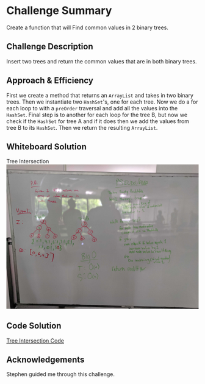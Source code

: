 # Challenge Summary
Create a function that will Find common values in 2 binary trees.

## Challenge Description
Insert two trees and return the common values that are in both binary trees. 

## Approach & Efficiency
First we create a method that returns an `ArrayList` and takes in two binary trees. Then we instantiate two `HashSet`'s, 
one for each tree. Now we do a for each loop to with a `preOrder` traversal and add all the values into the `HashSet`. 
Final step is to another for each loop for the tree B, but now we check if the `HashSet` for tree A and if it does then 
we add the values from tree B to its `HashSet`. Then we return the resulting `ArrayList`.

## Whiteboard Solution
Tree Intersection ![Whiteboard solution](https://github.com/c23-repo/data-structures-and-algorithms/blob/master/code401Challenges/assets/img/TreeIntersection.jpg)

## Code Solution
[Tree Intersection Code](https://github.com/c23-repo/data-structures-and-algorithms/blob/master/code401Challenges/src/main/java/code401Challenges/TreeIntersection/TreeIntersection.java)

## Acknowledgements
Stephen guided me through this challenge.
